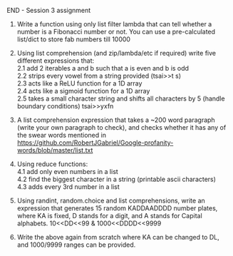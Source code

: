 
END - Session 3 assignment  

1. Write a function using only list filter lambda that can tell whether a number is a Fibonacci number or not. You can use a pre-calculated list/dict to store fab numbers till 10000  
  
2. Using list comprehension (and zip/lambda/etc if required) write five different expressions that:  
2.1 add 2 iterables a and b such that a is even and b is odd  
2.2 strips every vowel from a string provided (tsai>>t s)  
2.3 acts like a ReLU function for a 1D array  
2.4 acts like a sigmoid function for a 1D array  
2.5 takes a small character string and shifts all characters by 5 (handle boundary conditions) tsai>>yxfn  
 
3. A list comprehension expression that takes a ~200 word paragraph (write your own paragraph to check), and checks whether it has any of the swear words mentioned in https://github.com/RobertJGabriel/Google-profanity-words/blob/master/list.txt  
  
4. Using reduce functions:  
4.1 add only even numbers in a list  
4.2 find the biggest character in a string (printable ascii characters)  
4.3 adds every 3rd number in a list  
  
5. Using randint, random.choice and list comprehensions, write an expression that generates 15 random KADDAADDDD number plates, where KA is fixed, D stands for a digit, and A stands for Capital alphabets. 10<<DD<<99 & 1000<<DDDD<<9999  
  
6. Write the above again from scratch where KA can be changed to DL, and 1000/9999 ranges can be provided.  
